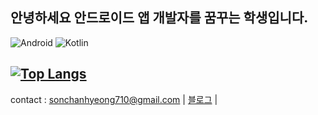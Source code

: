 ## 안녕하세요 안드로이드 앱 개발자를 꿈꾸는 학생입니다.

![Android](https://img.shields.io/badge/Android-3DDC84?style=for-the-badge&logo=android&logoColor=white)
![Kotlin](https://img.shields.io/badge/Kotlin-7F52FF?style=for-the-badge&logo=kotlin&logoColor=white)

[![Top Langs](https://github-readme-stats.vercel.app/api/top-langs/?username=robo710)](https://github.com/robo710/robo710)
---
contact : sonchanhyeong710@gmail.com
| [블로그](https://sonchanhyeong.tistory.com/) |
